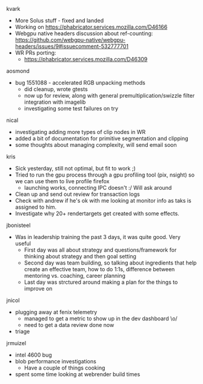 kvark
  * More Solus stuff - fixed and landed
  * Working on https://phabricator.services.mozilla.com/D46166 
  * Webgpu native headers discussion about ref-counting: https://github.com/webgpu-native/webgpu-headers/issues/9#issuecomment-532777701
  * WR PRs porting:
    * https://phabricator.services.mozilla.com/D46309

aosmond
  * bug 1551088 - accelerated RGB unpacking methods
    * did cleanup, wrote gtests
    * now up for review, along with general premultiplication/swizzle filter integration with imagelib
    * investigating some test failures on try

nical
  * investigating adding more types of clip nodes in WR
  * added a bit of documentation for primitive segmentation and clipping
  * some thoughts about managing complexity, will send email soon

kris
  * Sick yesterday, still not optimal, but fit to work ;)
  * Tried to run the gpu process through a gpu profiling tool (pix, nsight) so we can use them to live profile firefox
    * launching works, connecting IPC doesn't :/ Will ask around
  * Clean up and send out review for transaction logs
  * Check with andrew if he's ok with me looking at monitor info as taks is assigned to him.
  * Investigate why 20+ rendertargets get created with some effects.

jbonisteel
  * Was in leadership training the past 3 days, it was quite good. Very useful
    * First day was all about strategy and questions/framework for thinking about strategy and then goal setting
    * Second day was team building, so talking about ingredients that help create an effective team, how to do 1:1s, difference between mentoring vs. coaching, career planning
    * Last day was strctured around making a plan for the things to improve on


jnicol
  * plugging away at fenix telemetry
    * managed to get a metric to show up in the dev dashboard \o/
    * need to get a data review done now
  * triage

jrmuizel
  * intel 4600 bug
  * blob performance investigations
    * Have a couple of things cooking
  * spent some time looking at webrender build times
